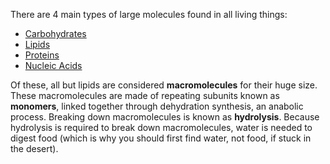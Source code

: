 There are 4 main types of large molecules found in all living things:

- [Carbohydrates](./Carbohydrate/)
- [Lipids](./Lipid/)
- [Proteins](./Protein/)
- [Nucleic Acids](./Nucleic-Acid/)

Of these, all but lipids are considered **macromolecules** for their huge size. These macromolecules are made of repeating subunits known as **monomers**, linked together through dehydration synthesis, an anabolic process. Breaking down macromolecules is known as **hydrolysis**. Because hydrolysis is required to break down macromolecules, water is needed to digest food (which is why you should first find water, not food, if stuck in the desert).